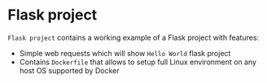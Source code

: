 # Flask project

`Flask project` contains a working example of a Flask project with features:

- Simple web requests which will show `Hello World` flask project 
- Contains `Dockerfile` that allows to setup full Linux environment on any host OS supported by Docker 

